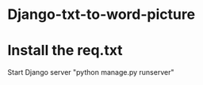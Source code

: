 # Django-txt-to-word-picture
# Install the req.txt
Start Django server "python manage.py runserver"
